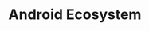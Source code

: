 ---
id: 2
title: Android Ecosystem
permalink: /android-ecosytem/
image: /assets/images/content/Android_Ecosystem.png
description: >
    Is Android a strategic OS for your company? Member companies and Linaro
    collaborate together with Google to improve the Android ecosystem. Our work is
    primarily in the Linux Kernel. By making decisions and coordinating engineering
    activity together, the Android ecosystem is more healthy which results in better
    Android products and improved efficiency creating those products.
jumbotron:
    class: theme_banner 
    title: Android Ecosytem
    description: >
        Is Android a strategic OS for your company? Member companies and Linaro
        collaborate together with Google to improve the Android ecosystem. Our work is
        primarily in the Linux Kernel. By making decisions and coordinating engineering
        activity together, the Android ecosystem is more healthy which results in better
        Android products and improved efficiency creating those products.
    image: /assets/images/content/Android_Ecosystem.png
flow:
    - row: container_row
      sections:
       - format: block
         style: text-white 
         item_width: "3"
         block_section_content:
           blocks:
              - title: Android Ecosystem Presentation
                image: /assets/images/content/screen_1.jpg
                background_image: true
                style: text-center
                buttons:
                   - title: View
                     url: /about/
              - title: Android Ecosystem Video
                image: /assets/images/content/screen_2.jpg
                background_image: true
                style: text-center
                buttons:
                   - title: View
                     url: /about/
              - title: Android Ecosystem Blogs
                image: /assets/images/content/screen_3.jpg
                background_image: true
                style: text-center
                buttons:
                   - title: View
                     url: /about/
    - row: container_row
      style: related_projects bg-secondary text-white
      sections:
        - format: title
          title_content:
            size: h2
            text: >
                Related Projects
        - format: custom_include
          source: themes/related_projects.html
    - row: container_row
      style: associated_members
      sections:
        - format: title
          title_content:
            size: h2
            text: >
                Associated Members
        - format: custom_include
          source: themes/associated_members.html
---